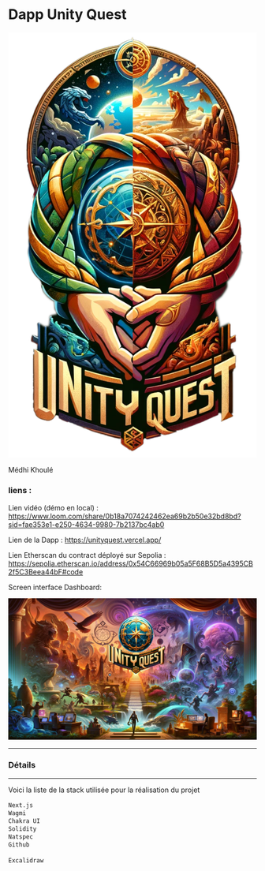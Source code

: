 # Dapp Unity Quest
<img width="1429" alt="Screenshot 2024-03-18 at 14 52 31" src="https://github.com/Mkhool/DaoCommunityGamingDapp/blob/main/frontend/public/image/UQT.png?raw=true">

Médhi Khoulé

### liens :

Lien vidéo (démo en local) : https://www.loom.com/share/0b18a7074242462ea69b2b50e32bd8bd?sid=fae353e1-e250-4634-9980-7b2137bc4ab0

Lien de la Dapp : https://unityquest.vercel.app/



Lien Etherscan du contract déployé sur Sepolia : https://sepolia.etherscan.io/address/0x54C66969b05a5F68B5D5a4395CB2f5C3Beea44bF#code


Screen interface Dashboard:

<img width="1429" alt="Screenshot 2024-03-18 at 14 52 31" src="https://github.com/Mkhool/DaoCommunityGamingDapp/blob/main/frontend/public/image/UQ3.jpg?raw=true">

___
### Détails





___ 


Voici la liste de la stack utilisée pour la réalisation du projet

    Next.js
    Wagmi
    Chakra UI
    Solidity
    Natspec
    Github

    Excalidraw
